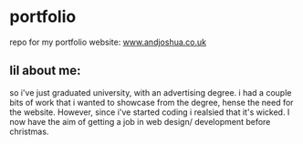 # portfolio
repo for my portfolio website: www.andjoshua.co.uk

<h2> lil about me: </h2>
  so i've just graduated university, with an advertising degree.
  i had a couple bits of work that i wanted to showcase from the degree, hense the need for the website.
  However, since i've started coding i realsied that it's wicked.
  I now have the aim of getting a job in web design/ development before christmas. 
